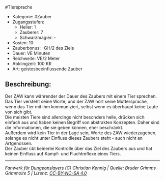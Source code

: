 #Tiersprache  
- Kategorie: #Zauber  
- Zugangsstufen:  
  - Heiler: 1  
  - Zauberer: 7  
  - Schwarzmagier: -  
- Kosten: 10  
- Zauberbonus: -GH/2 des Ziels  
- Dauer: VE Minuten  
- Reichweite: VE/2 Meter  
- Abklingzeit: 100 KR  
- Art: geistesbeeinflussende Zauber     

## Beschreibung:
Der ZAW kann währender der Dauer des Zaubers mit einem Tier sprechen. Das Tier versteht seine Worte, und der ZAW hört seine Muttersprache, wenn das Tier mit ihm kommuniziert, selbst wenn es überhaupt keine Laute von sich gibt.<br>Die meisten Tiere sind allerdings nicht besonders helle, drücken sich einfach aus und haben keinen Begriff von abstrakten Konzepten. Daher sind die Informationen, die sie geben können, eher beschränkt.<br>Außerdem wird kein Tier in der Lage sein, Worte des ZAW wiederzugeben, solange es nicht unter Einfluss dieses Zaubers steht - auch nicht an Artgenossen.<br>Der Zauber übt keinerlei Kontrolle über das Ziel des Zaubers aus und hat keinen Einfluss auf Kampf- und Fluchtreflexe eines Tiers.


___
*Fanwerk für [Dungeonslayers](https://www.dungeonslayers.net/) (C) Christian Kennig | Quelle: Bruder Grimms Grimmoire 5 | Lizenz: [CC-BY-NC-SA 4.0](https://creativecommons.org/licenses/by-nc-sa/4.0/deed.de)*